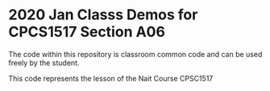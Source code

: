# 2020 Jan Classs Demos for CPCS1517 Section A06

The code within this repository is classroom common code and can be used freely by the student.

This code represents the lesson of the Nait Course CPSC1517
